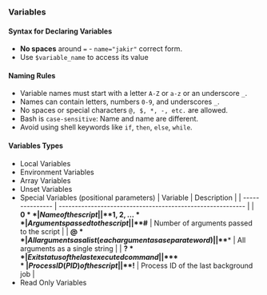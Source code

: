 ### Variables
#### Syntax for Declaring Variables
- **No spaces** around `=` - `name="jakir"` correct form.
- Use `$variable_name` to access its value

#### Naming Rules
- Variable names must start with a letter `A-Z` or `a-z` or an underscore `_`.
- Names can contain letters, numbers `0-9`, and underscores `_`.
- No spaces or special characters `@, $, *, -, etc.` are allowed.
- Bash is `case-sensitive`: Name and name are different.
- Avoid using shell keywords like `if`, `then`, `else`, `while`.

#### Variables Types
- Local Variables
- Environment Variables
- Array Variables
- Unset Variables
- Special Variables (positional parameters)
| Variable        | Description                                                |
| --------------- | ---------------------------------------------------------- |
| **$0**          | Name of the script                                         |
| **$1, $2, ...** | Arguments passed to the script                             |
| **$#**          | Number of arguments passed to the script                   |
| **$@**          | All arguments as a list (each argument as a separate word) |
| **$***          | All arguments as a single string                           |
| **$?**          | Exit status of the last executed command                   |
| **$$**          | Process ID (PID) of the script                             |
| **$!**          | Process ID of the last background job                      |
- Read Only Variables
